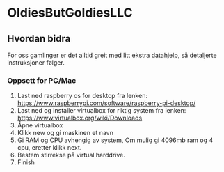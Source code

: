 # OldiesButGoldiesLLC

## Hvordan bidra
For oss gamlinger er det alltid greit med litt ekstra datahjelp, så detaljerte instruksjoner følger.

### Oppsett for PC/Mac
1. Last ned raspberry os for desktop fra lenken: https://www.raspberrypi.com/software/raspberry-pi-desktop/
2. Last ned og installer virtualbox for riktig system fra lenken: https://www.virtualbox.org/wiki/Downloads
3. Åpne virtualbox
4. Klikk new og gi maskinen et navn
8. Gi RAM og CPU avhengig av system, Om mulig gi 4096mb ram og 4 cpu, eretter klikk next.
9. Bestem stlrrekse på virtual harddrive.
10. Finish
